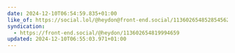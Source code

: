 ```yaml
---
date: 2024-12-10T06:54:59.835+01:00
like_of: https://social.lol/@heydon@front-end.social/113602654852854562
syndication:
  - https://front-end.social/@heydon/113602654819994659
updated: 2024-12-10T06:55:03.971+01:00
---
```

